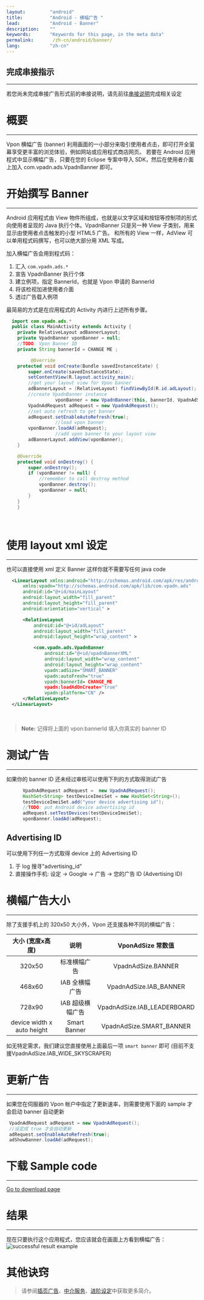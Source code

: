 ```yaml
---
layout:         "android"
title:          "Android - 横幅广告 "
lead:           "Android - Banner"
description:    ""
keywords:       "Keywords for this page, in the meta data"
permalink:       /zh-cn/android/banner/
lang:           "zh-cn"
---
```

## 完成串接指示
---
若您尚未完成串接广告形式前的串接说明，请先前往[串接说明]完成相关设定

# 概要
--------
Vpon 横幅广告 (banner) 利用画面的一小部分来吸引使用者点击，即可打开全萤幕享受更丰富的浏览体验，例如网站或应用程式商店网页。
若要在 Android 应用程式中显示横幅广告，只要在您的 Eclipse 专案中导入 SDK，然后在使用者介面上加入 com.vpadn.ads.VpadnBanner 即可。

# 开始撰写 Banner
---
Android 应用程式由 View 物件所组成，也就是以文字区域和按钮等控制项的形式向使用者呈现的 Java 执行个体。VpadnBanner 只是另一种 View 子类别，用来显示由使用者点击触发的小型 HTML5 广告。
和所有的 View 一样，AdView 可以单用程式码撰写，也可以绝大部分用 XML 写成。

加入横幅广告会用到程式码：

1. 汇入 `com.vpadn.ads.*`
2. 宣告 VpadnBanner 执行个体
3. 建立例项，指定 BannerId，也就是 Vpon 申请的 BannerId
4. 将该检视加进使用者介面
5. 透过广告载入例项

最简易的方式是在应用程式的 Activity 内进行上述所有步骤。

```java
  import com.vpadn.ads.*
  public class MainActivity extends Activity {
  	private RelativeLayout adBannerLayout;
  	private VpadnBanner vponBanner = null;
  	//TODO: Vpon Banner ID
  	private String bannerId = CHANGE ME ;

         @Override
  	protected void onCreate(Bundle savedInstanceState) {
  		super.onCreate(savedInstanceState);
  		setContentView(R.layout.activity_main);
  		//get your layout view for Vpon banner
  		adBannerLayout = (RelativeLayout) findViewById(R.id.adLayout);
  		//create VpadnBanner instance
                  vponBanner = new VpadnBanner(this, bannerId, VpadnAdSize.SMART_BANNER, "CN");
  		VpadnAdRequest adRequest = new VpadnAdRequest();
  		//set auto refresh to get banner
  		adRequest.setEnableAutoRefresh(true);
                  //load vpon banner
  		vponBanner.loadAd(adRequest);
                  //add vpon banner to your layout view
  		adBannerLayout.addView(vponBanner);
  	}

  	@Override
  	protected void onDestroy() {
  		super.onDestroy();
  		if (vponBanner != null) {
  			//remember to call destroy method
  			vponBanner.destroy();
  			vponBanner = null;
  		}
  	}
    }
```
  <br>

# 使用 layout xml 设定
---
也可以直接使用 xml 定义 Banner 这样你就不需要写任何 java code

``` xml
  <LinearLayout xmlns:android="http://schemas.android.com/apk/res/android"
      xmlns:vpadn="http://schemas.android.com/apk/lib/com.vpadn.ads"
      android:id="@+id/mainLayout"
      android:layout_width="fill_parent"
      android:layout_height="fill_parent"
      android:orientation="vertical" >

      <RelativeLayout
          android:id="@+id/adLayout"
          android:layout_width="fill_parent"
          android:layout_height="wrap_content" >

          <com.vpadn.ads.VpadnBanner
              android:id="@+id/vpadnBannerXML"
              android:layout_width="wrap_content"
              android:layout_height="wrap_content"
              vpadn:adSize="SMART_BANNER"
              vpadn:autoFresh="true"
              vpadn:bannerId= CHANGE_ME
              vpadn:loadAdOnCreate="true"
              vpadn:platform="CN" />
      </RelativeLayout>
  </LinearLayout>
```
<br>

> **Note:**
记得将上面的 vpon:bannerId 填入你真实的 banner ID


# 测试广告
---
如果你的 banner ID 还未经过审核可以使用下列的方式取得测试广告
<br>

```java
      VpadnAdRequest adRequest =  new VpadnAdRequest();
      HashSet<String> testDeviceImeiSet = new HashSet<String>();
      testDeviceImeiSet.add("your device advertising id");
      //TODO: put Android device advertising id
      adRequest.setTestDevices(testDeviceImeiSet);
      vponBanner.loadAd(adRequest);
```

## Advertising ID
可以使用下列任一方式取得 device 上的 Advertising ID

1. 于 log 搜寻"advertising_id"
2. 直接操作手机: 设定 → Google → 广告 → 您的广告 ID (Advertising ID)

# 横幅广告大小
---
除了支援手机上的 320x50 大小外，Vpon 还支援各种不同的横幅广告：

大小 (宽度x高度)             |     说明       |  VponAdSize 常数值
:------------------------: | :-------------:| :-----------------------------:
320x50                     | 标准横幅广告     | VpadnAdSize.BANNER
468x60                     | IAB 全横幅广告   | VpadnAdSize.IAB\_BANNER
728x90                     | IAB 超级横幅广告 |  VpadnAdSize.IAB\_LEADERBOARD
device width x auto height | Smart Banner    |  VpadnAdSize.SMART\_BANNER

如无特定需求，我们建议您直接使用上面最后一项 `smart banner` 即可 (目前不支援VpadnAdSize.IAB_WIDE_SKYSCRAPER)


#  更新广告
---
如果您在伺服器的 Vpon 帐户中指定了更新速率，则需要使用下面的 sample 才会启动 banner 自动更新

```java
 VpadnAdRequest adRequest = new VpadnAdRequest();
 //设定成 true 才会自动更新
 adRequest.setEnableAutoRefresh(true);
 adShowBanner.loadAd(adRequest);
```



# 下载 Sample code
---
[Go to download page]
<br>

# 结果
---
现在只要执行这个应用程式，您应该就会在画面上方看到横幅广告：
<img class="width-400" src="{{site.imgurl}}/A-sdk330-03.png" alt="successful result example">

# 其他诀窍
> 请参阅[插页广告](../Interstitial)、[中介服务](../mediation)、[进阶设定](../advanced)中获取更多简介。

[串接说明]: ../integration-guide/
[Go to download page]: {{site.baseurl}}/zh-cn/download/
